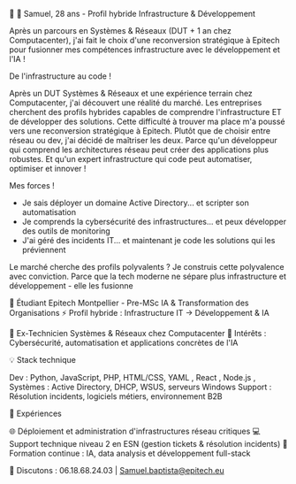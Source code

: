 👋 👋 Samuel, 28 ans - Profil hybride Infrastructure & Développement

Après un parcours en Systèmes & Réseaux (DUT + 1 an chez Computacenter), j'ai fait le choix d'une reconversion stratégique à Epitech pour fusionner mes compétences infrastructure avec le développement et l'IA !

De l'infrastructure au code !

Après un DUT Systèmes & Réseaux et une expérience terrain chez Computacenter, j'ai découvert une réalité du marché. Les entreprises cherchent des profils hybrides capables de comprendre l'infrastructure ET de développer des solutions.
Cette difficulté à trouver ma place m'a poussé vers une reconversion stratégique à Epitech. Plutôt que de choisir entre réseau ou dev, j'ai décidé de maîtriser les deux. Parce qu'un développeur qui comprend les architectures réseau peut créer des applications plus robustes. Et qu'un expert infrastructure qui code peut automatiser, optimiser et innover !

Mes forces !

- Je sais déployer un domaine Active Directory... et scripter son automatisation
- Je comprends la cybersécurité des infrastructures... et peux développer des outils de monitoring
- J'ai géré des incidents IT... et maintenant je code les solutions qui les préviennent

Le marché cherche des profils polyvalents ? Je construis cette polyvalence avec conviction. Parce que la tech moderne ne sépare plus infrastructure et développement - elle les fusionne


🎯 Étudiant Epitech Montpellier - Pre-MSc IA & Transformation des Organisations
⚡ Profil hybride : Infrastructure IT → Développement & IA

💼 Ex-Technicien Systèmes & Réseaux chez Computacenter
🔐 Intérêts : Cybersécurité, automatisation et applications concrètes de l'IA

💡 Stack technique

Dev : Python, JavaScript, PHP, HTML/CSS, YAML , React , Node.js , 
Systèmes : Active Directory, DHCP, WSUS, serveurs Windows
Support : Résolution incidents, logiciels métiers, environnement B2B

🔨 Expériences 

🌐 Déploiement et administration d'infrastructures réseau critiques
💻 Support technique niveau 2 en ESN (gestion tickets & résolution incidents)
🧠 Formation continue : IA, data analysis et développement full-stack



📲 Discutons : 06.18.68.24.03 | 
Samuel.baptista@epitech.eu
